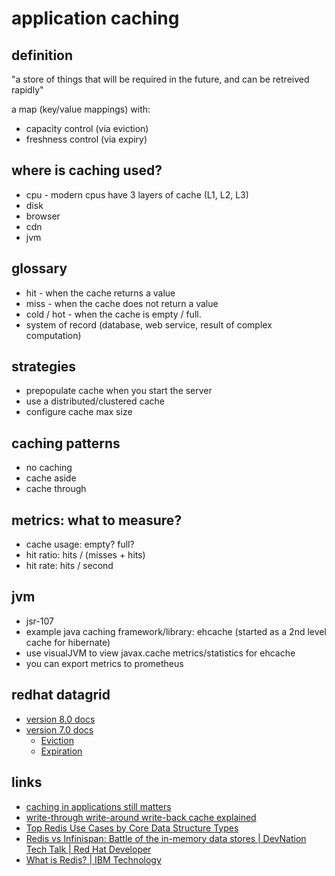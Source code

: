 # application caching


## definition

"a store of things that will be required in the future, and can be retreived rapidly"

a map (key/value mappings) with:
* capacity control (via eviction)
* freshness control (via expiry)

## where is caching used?

* cpu - modern cpus have 3 layers of cache (L1, L2, L3)
* disk
* browser
* cdn
* jvm

## glossary
* hit - when the cache returns a value
* miss - when the cache does not return a value
* cold / hot - when the cache is empty / full.
* system of record (database, web service, result of complex computation)

## strategies
* prepopulate cache when you start the server
* use a distributed/clustered cache
* configure cache max size

## caching patterns
* no caching
* cache aside
* cache through

## metrics: what to measure?
* cache usage: empty? full?
* hit ratio: hits / (misses + hits)
* hit rate: hits / second

## jvm
* jsr-107
* example java caching framework/library: ehcache (started as a 2nd level cache for hibernate)
* use visualJVM to view javax.cache metrics/statistics for ehcache
* you can export metrics to prometheus

## redhat datagrid
* [version 8.0 docs](https://access.redhat.com/documentation/en-us/red_hat_data_grid/8.0/)
* [version 7.0 docs](https://access.redhat.com/documentation/en-us/red_hat_data_grid/7.0/)
  * [Eviction](https://access.redhat.com/documentation/en-us/red_hat_data_grid/7.0/html/administration_and_configuration_guide/chap-Set_Up_Eviction)
  * [Expiration](https://access.redhat.com/documentation/en-us/red_hat_data_grid/7.0/html/administration_and_configuration_guide/chap-Set_Up_Expiration)



## links
* [caching in applications still matters](https://youtu.be/-oNd0FN5R6I)
* [write-through write-around write-back cache explained](http://www.computerweekly.com/feature/Write-through-write-around-write-back-Cache-explained)
* [Top Redis Use Cases by Core Data Structure Types](https://scalegrid.io/blog/top-redis-use-cases-by-core-data-structure-types/)
* [Redis vs Infinispan: Battle of the in-memory data stores | DevNation Tech Talk | Red Hat Developer](https://www.youtube.com/watch?v=Kb46QFigx84)
* [What is Redis? | IBM Technology](https://www.youtube.com/watch?v=muqiHwa8UvQ)
